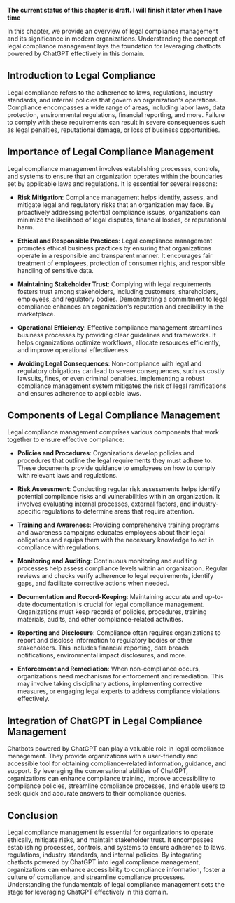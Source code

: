 **The current status of this chapter is draft. I will finish it later when I have time**

In this chapter, we provide an overview of legal compliance management and its significance in modern organizations. Understanding the concept of legal compliance management lays the foundation for leveraging chatbots powered by ChatGPT effectively in this domain.

Introduction to Legal Compliance
--------------------------------

Legal compliance refers to the adherence to laws, regulations, industry standards, and internal policies that govern an organization's operations. Compliance encompasses a wide range of areas, including labor laws, data protection, environmental regulations, financial reporting, and more. Failure to comply with these requirements can result in severe consequences such as legal penalties, reputational damage, or loss of business opportunities.

Importance of Legal Compliance Management
-----------------------------------------

Legal compliance management involves establishing processes, controls, and systems to ensure that an organization operates within the boundaries set by applicable laws and regulations. It is essential for several reasons:

* **Risk Mitigation**: Compliance management helps identify, assess, and mitigate legal and regulatory risks that an organization may face. By proactively addressing potential compliance issues, organizations can minimize the likelihood of legal disputes, financial losses, or reputational harm.

* **Ethical and Responsible Practices**: Legal compliance management promotes ethical business practices by ensuring that organizations operate in a responsible and transparent manner. It encourages fair treatment of employees, protection of consumer rights, and responsible handling of sensitive data.

* **Maintaining Stakeholder Trust**: Complying with legal requirements fosters trust among stakeholders, including customers, shareholders, employees, and regulatory bodies. Demonstrating a commitment to legal compliance enhances an organization's reputation and credibility in the marketplace.

* **Operational Efficiency**: Effective compliance management streamlines business processes by providing clear guidelines and frameworks. It helps organizations optimize workflows, allocate resources efficiently, and improve operational effectiveness.

* **Avoiding Legal Consequences**: Non-compliance with legal and regulatory obligations can lead to severe consequences, such as costly lawsuits, fines, or even criminal penalties. Implementing a robust compliance management system mitigates the risk of legal ramifications and ensures adherence to applicable laws.

Components of Legal Compliance Management
-----------------------------------------

Legal compliance management comprises various components that work together to ensure effective compliance:

* **Policies and Procedures**: Organizations develop policies and procedures that outline the legal requirements they must adhere to. These documents provide guidance to employees on how to comply with relevant laws and regulations.

* **Risk Assessment**: Conducting regular risk assessments helps identify potential compliance risks and vulnerabilities within an organization. It involves evaluating internal processes, external factors, and industry-specific regulations to determine areas that require attention.

* **Training and Awareness**: Providing comprehensive training programs and awareness campaigns educates employees about their legal obligations and equips them with the necessary knowledge to act in compliance with regulations.

* **Monitoring and Auditing**: Continuous monitoring and auditing processes help assess compliance levels within an organization. Regular reviews and checks verify adherence to legal requirements, identify gaps, and facilitate corrective actions when needed.

* **Documentation and Record-Keeping**: Maintaining accurate and up-to-date documentation is crucial for legal compliance management. Organizations must keep records of policies, procedures, training materials, audits, and other compliance-related activities.

* **Reporting and Disclosure**: Compliance often requires organizations to report and disclose information to regulatory bodies or other stakeholders. This includes financial reporting, data breach notifications, environmental impact disclosures, and more.

* **Enforcement and Remediation**: When non-compliance occurs, organizations need mechanisms for enforcement and remediation. This may involve taking disciplinary actions, implementing corrective measures, or engaging legal experts to address compliance violations effectively.

Integration of ChatGPT in Legal Compliance Management
-----------------------------------------------------

Chatbots powered by ChatGPT can play a valuable role in legal compliance management. They provide organizations with a user-friendly and accessible tool for obtaining compliance-related information, guidance, and support. By leveraging the conversational abilities of ChatGPT, organizations can enhance compliance training, improve accessibility to compliance policies, streamline compliance processes, and enable users to seek quick and accurate answers to their compliance queries.

Conclusion
----------

Legal compliance management is essential for organizations to operate ethically, mitigate risks, and maintain stakeholder trust. It encompasses establishing processes, controls, and systems to ensure adherence to laws, regulations, industry standards, and internal policies. By integrating chatbots powered by ChatGPT into legal compliance management, organizations can enhance accessibility to compliance information, foster a culture of compliance, and streamline compliance processes. Understanding the fundamentals of legal compliance management sets the stage for leveraging ChatGPT effectively in this domain.
